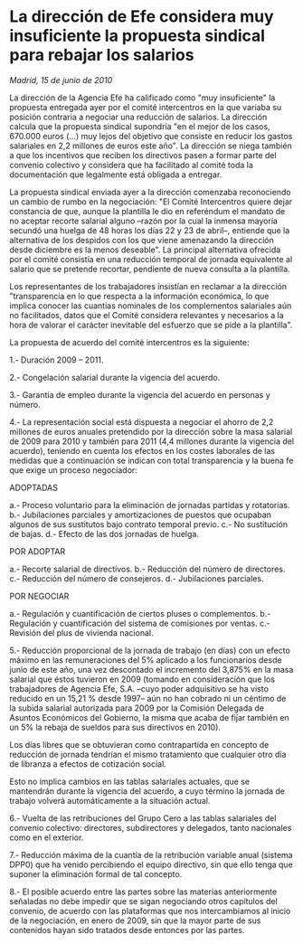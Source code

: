 # La dirección de Efe considera muy insuficiente la propuesta sindical para rebajar los salarios

*Madrid, 15 de junio de 2010*

La dirección de la Agencia Efe ha calificado como "muy insuficiente" la propuesta entregada ayer por el comité intercentros en la que variaba su posición contraria a negociar una reducción de salarios. La dirección calcula que la propuesta sindical supondría "en el mejor de los casos, 670.000 euros (…) muy lejos del objetivo que consiste en reducir los gastos salariales en 2,2 millones de euros este año". La dirección se niega también a que los incentivos que reciben los directivos pasen a formar parte del convenio colectivo y considera que ha facilitado al comité toda la documentación que legalmente está obligada a entregar.

La propuesta sindical enviada ayer a la dirección comenzaba reconociendo un cambio de rumbo en la negociación: "El Comité Intercentros quiere dejar constancia de que, aunque la plantilla le dio en referéndum el mandato de no aceptar recorte salarial alguno –razón por la cual la inmensa mayoría secundó una huelga de 48 horas los días 22 y 23 de abril–, entiende que la alternativa de los despidos con los que viene amenazando la dirección desde diciembre es la menos deseable". La principal alternativa ofrecida por el comité consistía en una reducción temporal de jornada equivalente al salario que se pretende recortar, pendiente de nueva consulta a la plantilla.

Los representantes de los trabajadores insistían en reclamar a la dirección "transparencia en lo que respecta a la información económica, lo que implica conocer las cuantías nominales de los complementos salariales aún no facilitados, datos que el Comité considera relevantes y necesarios a la hora de valorar el carácter inevitable del esfuerzo que se pide a la plantilla".

La propuesta de acuerdo del comité intercentros es la siguiente:

1.- Duración 2009 – 2011.

2.- Congelación salarial durante la vigencia del acuerdo.

3.- Garantía de empleo durante la vigencia del acuerdo en personas y número.

4.- La representación social está dispuesta a negociar el ahorro de 2,2 millones de euros anuales pretendido por la dirección sobre la masa salarial de 2009 para 2010 y también para 2011 (4,4 millones durante la vigencia del acuerdo), teniendo en cuenta los efectos en los costes laborales de las medidas que a continuación se indican con total transparencia y la buena fe que exige un proceso negociador:

ADOPTADAS

a.- Proceso voluntario para la eliminación de jornadas partidas y rotatorias.
b.- Jubilaciones parciales y amortizaciones de puestos que ocupaban algunos de sus sustitutos bajo contrato temporal previo.
c.- No sustitución de bajas.
d.- Efecto de las dos jornadas de huelga.

POR ADOPTAR

a.- Recorte salarial de directivos.
b.- Reducción del número de directores.
c.- Reducción del número de consejeros.
d.- Jubilaciones parciales.

POR NEGOCIAR

a.- Regulación y cuantificación de ciertos pluses o complementos.
b.- Regulación y cuantificación del sistema de comisiones por ventas.
c.- Revisión del plus de vivienda nacional.

5.- Reducción proporcional de la jornada de trabajo (en días) con un efecto máximo en las remuneraciones del 5% aplicado a los funcionarios desde junio de este año, una vez descontado el incremento del 3,875% en la masa salarial que éstos tuvieron en 2009 (tomando en consideración que los trabajadores de Agencia Efe, S.A. –cuyo poder adquisitivo se ha visto reducido en un 15,21 % desde 1997– aún no han cobrado ni un céntimo de la subida salarial autorizada para 2009 por la Comisión Delegada de Asuntos Económicos del Gobierno, la misma que acaba de fijar también en un 5% la rebaja de sueldos para sus directivos en 2010).

Los días libres que se obtuvieran como contrapartida en concepto de reducción de jornada tendrían el mismo tratamiento que cualquier otro día de libranza a efectos de cotización social.

Esto no implica cambios en las tablas salariales actuales, que se mantendrán durante la vigencia del acuerdo, a cuyo término la jornada de trabajo volverá automáticamente a la situación actual.

6.- Vuelta de las retribuciones del Grupo Cero a las tablas salariales del convenio colectivo: directores, subdirectores y delegados, tanto nacionales como en el exterior.

7.- Reducción máxima de la cuantía de la retribución variable anual (sistema DPP0) que ha venido percibiendo el equipo directivo, sin que ello tenga que suponer la eliminación formal de tal concepto.

8.- El posible acuerdo entre las partes sobre las materias anteriormente señaladas no debe impedir que se sigan negociando otros capítulos del convenio, de acuerdo con las plataformas que nos intercambiamos al inicio de la negociación, en enero de 2009, sin que la mayor parte de sus contenidos hayan sido tratados desde entonces por las partes.
